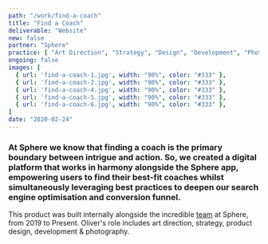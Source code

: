 ```yaml
---
path: "/work/find-a-coach"
title: "Find a Coach"
deliverable: "Website"
new: false
partner: "Sphere"
practice: [ "Art Direction", "Strategy", "Design", "Development", "Photography" ]
ongoing: false
images: [
  { url: 'find-a-coach-1.jpg', width: "90%", color: "#333" },
  { url: 'find-a-coach-2.jpg', width: "90%", color: "#333" },
  { url: 'find-a-coach-4.jpg', width: "90%", color: "#333" },
  { url: 'find-a-coach-5.jpg', width: "90%", color: "#333" },
  { url: 'find-a-coach-6.jpg', width: "90%", color: "#333" },
]
date: "2020-02-24"
---
```


### At Sphere we know that finding a coach is the primary boundary between intrigue and action. So, we created a digital platform that works in harmony alongside the Sphere app, empowering users to find their best-fit coaches whilst simultaneously leveraging best practices to deepen our search engine optimisation and conversion funnel.

This product was built internally alongside the incredible [team](https://www.linkedin.com/company/sphereishere/people/) at Sphere, from 2019 to Present. Oliver's role includes art direction, strategy, product design, development & photography.
